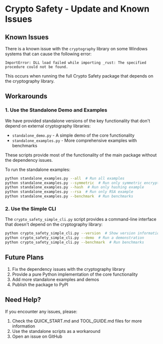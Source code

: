 # Crypto Safety - Update and Known Issues

## Known Issues

There is a known issue with the `cryptography` library on some Windows systems that can cause the following error:

```
ImportError: DLL load failed while importing _rust: The specified procedure could not be found.
```

This occurs when running the full Crypto Safety package that depends on the cryptography library.

## Workarounds

### 1. Use the Standalone Demo and Examples

We have provided standalone versions of the key functionality that don't depend on external cryptography libraries:

- `standalone_demo.py` - A simple demo of the core functionality
- `standalone_examples.py` - More comprehensive examples with benchmarks

These scripts provide most of the functionality of the main package without the dependency issues.

To run the standalone examples:

```bash
python standalone_examples.py --all  # Run all examples
python standalone_examples.py --symmetric  # Run only symmetric encryption example
python standalone_examples.py --hash  # Run only hashing example
python standalone_examples.py --rsa  # Run only RSA example
python standalone_examples.py --benchmark  # Run benchmarks
```

### 2. Use the Simple CLI

The `crypto_safety_simple_cli.py` script provides a command-line interface that doesn't depend on the cryptography library:

```bash
python crypto_safety_simple_cli.py --version  # Show version information
python crypto_safety_simple_cli.py --demo  # Run a demonstration
python crypto_safety_simple_cli.py --benchmark  # Run benchmarks
```

## Future Plans

1. Fix the dependency issues with the cryptography library
2. Provide a pure Python implementation of the core functionality
3. Add more standalone examples and demos
4. Publish the package to PyPI

## Need Help?

If you encounter any issues, please:
1. Check the QUICK_START.md and TOOL_GUIDE.md files for more information
2. Use the standalone scripts as a workaround
3. Open an issue on GitHub
